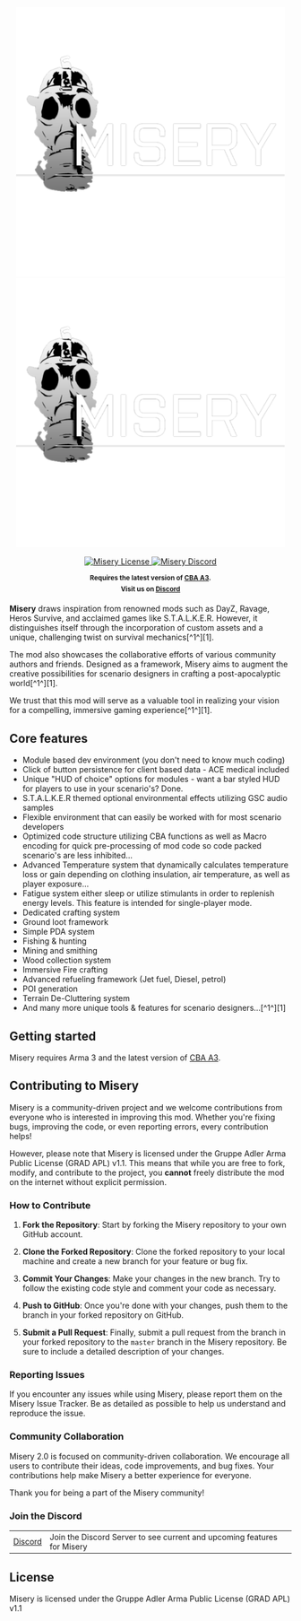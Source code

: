<p align="center">
    <img src="https://github.com/TenuredCLOUD/Misery/blob/5bd3760486c5aafddca074dbba98186ce364859b/banners/Miserylogo2k.png#gh-light-mode-only" width="480">
    <img src="https://github.com/TenuredCLOUD/Misery/blob/5bd3760486c5aafddca074dbba98186ce364859b/banners/Miserylogo2k.png#gh-dark-mode-only" width="480">
</p>

<p align="center">
    <a href="https://github.com/TenuredCLOUD/Misery/blob/master/LICENSE">
    <img src="https://img.shields.io/badge/License-GRAD%20APL%20v1.1-red.svg?style=flat-square" alt="Misery License">
    </a>
    <a href="https://discord.gg/5gD3DwZqkK">
        <img src="https://img.shields.io/badge/Discord-Join-darkviolet.svg?style=flat-square" alt="Misery Discord">
    </a>
</p>

<p align="center">
    <sup><strong>Requires the latest version of <a href="https://github.com/CBATeam/CBA_A3/releases">CBA A3</a>.<br/>
    Visit us on <a href="https://discord.gg/5gD3DwZqkK">Discord</a></strong></sup>
</p>

**Misery** draws inspiration from renowned mods such as DayZ, Ravage, Heros Survive, and acclaimed games like S.T.A.L.K.E.R. However, it distinguishes itself through the incorporation of custom assets and a unique, challenging twist on survival mechanics[^1^][1].

The mod also showcases the collaborative efforts of various community authors and friends. Designed as a framework, Misery aims to augment the creative possibilities for scenario designers in crafting a post-apocalyptic world[^1^][1].

We trust that this mod will serve as a valuable tool in realizing your vision for a compelling, immersive gaming experience[^1^][1].

## Core features

- Module based dev environment (you don't need to know much coding)
- Click of button persistence for client based data - ACE medical included
- Unique "HUD of choice" options for modules - want a bar styled HUD for players to use in your scenario's? Done.
- S.T.A.L.K.E.R themed optional environmental effects utilizing GSC audio samples
- Flexible environment that can easily be worked with for most scenario developers
- Optimized code structure utilizing CBA functions as well as Macro encoding for quick pre-processing of mod code so code packed scenario's are less inhibited...
- Advanced Temperature system that dynamically calculates temperature loss or gain depending on clothing insulation, air temperature, as well as player exposure...
- Fatigue system either sleep or utilize stimulants in order to replenish energy levels. This feature is intended for single-player mode.
- Dedicated crafting system
- Ground loot framework
- Simple PDA system
- Fishing & hunting
- Mining and smithing
- Wood collection system
- Immersive Fire crafting
- Advanced refueling framework (Jet fuel, Diesel, petrol)
- POI generation
- Terrain De-Cluttering system
- And many more unique tools & features for scenario designers...[^1^][1]

## Getting started

Misery requires Arma 3 and the latest version of <a href="https://github.com/CBATeam/CBA_A3/releases">CBA A3</a>.

## Contributing to Misery

Misery is a community-driven project and we welcome contributions from everyone who is interested in improving this mod. Whether you're fixing bugs, improving the code, or even reporting errors, every contribution helps!

However, please note that Misery is licensed under the Gruppe Adler Arma Public License (GRAD APL) v1.1. This means that while you are free to fork, modify, and contribute to the project, you **cannot** freely distribute the mod on the internet without explicit permission.

### How to Contribute

1. **Fork the Repository**: Start by forking the Misery repository to your own GitHub account.

2. **Clone the Forked Repository**: Clone the forked repository to your local machine and create a new branch for your feature or bug fix.

3. **Commit Your Changes**: Make your changes in the new branch. Try to follow the existing code style and comment your code as necessary.

4. **Push to GitHub**: Once you're done with your changes, push them to the branch in your forked repository on GitHub.

5. **Submit a Pull Request**: Finally, submit a pull request from the branch in your forked repository to the `master` branch in the Misery repository. Be sure to include a detailed description of your changes.

### Reporting Issues

If you encounter any issues while using Misery, please report them on the Misery Issue Tracker. Be as detailed as possible to help us understand and reproduce the issue.

### Community Collaboration

Misery 2.0 is focused on community-driven collaboration. We encourage all users to contribute their ideas, code improvements, and bug fixes. Your contributions help make Misery a better experience for everyone.

Thank you for being a part of the Misery community!

### Join the Discord

<table>
  <tr>
    <td><a href="https://discord.gg/5gD3DwZqkK">Discord</a></td>
    <td>Join the Discord Server to see current and upcoming features for Misery</td>
  </tr>
</table>

## License

Misery is licensed under the Gruppe Adler Arma Public License (GRAD APL) v1.1
